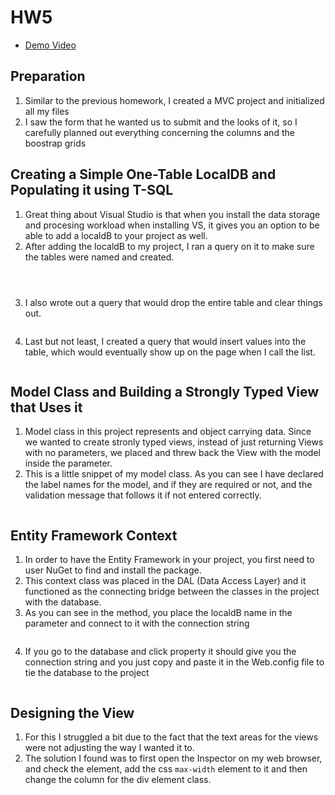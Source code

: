 # HW5

* [Demo Video](https://www.youtube.com/watch?v=v9qrLMEKo9g&t=20s)

## Preparation

1. Similar to the previous homework, I created a MVC project and initialized all my files
2. I saw the form that he wanted us to submit and the looks of it, so I carefully planned out everything concerning the columns and the boostrap grids

## Creating a Simple One-Table LocalDB and Populating it using T-SQL

1. Great thing about Visual Studio is that when you install the data storage and procesing workload when installing VS, it gives you an option to be able to add a localdB to your project as well.
2. After adding the localdB to my project, I ran a query on it to make sure the tables were named and created. 

```sql




```

3. I also wrote out a query that would drop the entire table and clear things out.

```sql


```

4. Last but not least, I created a query that would insert values into the table, which would eventually show up on the page when I call the list. 

```sql

```

## Model Class and Building a Strongly Typed View that Uses it

1. Model class in this project represents and object carrying data. Since we wanted to create stronly typed views, instead of just returning Views with no parameters, we placed and threw back the View with the model inside the parameter.
2. This is a little snippet of my model class. As you can see I have declared the label names for the model, and if they are required or not, and the validation message that follows it if not entered correctly. 

```c#

```
## Entity Framework Context

1. In order to have the Entity Framework in your project, you first need to user NuGet to find and install the package. 
2. This context class was placed in the DAL (Data Access Layer) and it functioned as the connecting bridge between the classes in the project with the database. 
3. As you can see in the method, you place the localdB name in the parameter and connect to it with the connection string

```c#

```
4. If you go to the database and click property it should give you the connection string and you just copy and paste it in the Web.config file to tie the database to the project 

```html


```


## Designing the View

1. For this I struggled a bit due to the fact that the text areas for the views were not adjusting the way I wanted it to. 
2. The solution I found was to first open the Inspector on my web browser, and check the element, add the css ```max-width``` element to it and then change the column for the div element class. 




